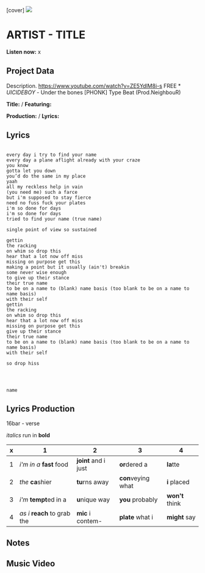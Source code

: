 [cover] ![](57175019_319474918741616_8502199518755923887_n.jpg)

# ARTIST - TITLE

**Listen now:** x

## Project Data

Description.
https://www.youtube.com/watch?v=ZE5YdlM8i-s
FREE * $UICIDEBOY$ - Under the bones [PHONK] Type Beat (Prod.NeighbouR)

**Title:**  / **Featuring:** 

**Production:**  / **Lyrics:** 

## Lyrics

```

every day i try to find your name
every day a plane aflight already with your craze
you know
gotta let you down
you’d do the same in my place
yaah
all my reckless help in vain
(you need me) such a farce 
but i'm supposed to stay fierce 
need no fuss fuck your plates 
i'm so done for days
i'm so done for days
tried to find your name (true name)

single point of view so sustained

gettin
the racking
on whim so drop this
hear that a lot now off miss
missing on purpose get this 
making a point but it usually (ain't) breakin
some never wise enough
to give up their stance
their true name
to be on a name to (blank) name basis (too blank to be on a name to name basis)
with their self
gettin
the racking
on whim so drop this
hear that a lot now off miss
missing on purpose get this 
give up their stance
their true name
to be on a name to (blank) name basis (too blank to be on a name to name basis)
with their self

so drop hiss




name

```

## Lyrics Production

16bar - verse

*italics* run in
**bold**

| x | 1 | 2 | 3 | 4 |
|---|---|---|---|---|
| 1 | *i'm in a* **fast** food | **joint** and i just  | **or**dered a  | **la**tte  |
| 2 | *the* **ca**shier | **tu**rns away  |  **con**veying what |  **i** placed |
| 3 | *i'm* **tempt**ed in a | **u**nique way  |  **you** probably |  **won't** think |
| 4 | *as i* **reach** to grab the |  **mic** i contem-  | **plate** what i | **might** say |

## Notes

## Music Video

